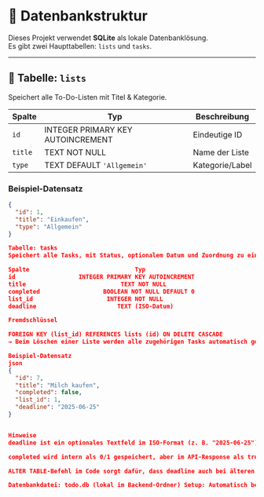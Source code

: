 # 🧱 Datenbankstruktur

Dieses Projekt verwendet **SQLite** als lokale Datenbanklösung.  
Es gibt zwei Haupttabellen: `lists` und `tasks`.

---

## 📁 Tabelle: `lists`

Speichert alle To-Do-Listen mit Titel & Kategorie.

| Spalte | Typ     | Beschreibung                      |
|--------|---------|-----------------------------------|
| `id`   | INTEGER PRIMARY KEY AUTOINCREMENT | Eindeutige ID |
| `title` | TEXT NOT NULL | Name der Liste |
| `type` | TEXT DEFAULT `'Allgemein'` | Kategorie/Label |

### Beispiel-Datensatz

```json
{
  "id": 1,
  "title": "Einkaufen",
  "type": "Allgemein"
}

Tabelle: tasks
Speichert alle Tasks, mit Status, optionalem Datum und Zuordnung zu einer Liste.

Spalte	                            Typ	                                Beschreibung
id	                INTEGER PRIMARY KEY AUTOINCREMENT	                Task-ID
title	                        TEXT NOT NULL	                        Beschreibung des Tasks
completed	               BOOLEAN NOT NULL DEFAULT 0	                Erledigt-Status
list_id	                    INTEGER NOT NULL	                        Fremdschlüssel zu lists(id)
deadline	                   TEXT (ISO-Datum)                     	Optionales Fälligkeitsdatum

Fremdschlüssel

FOREIGN KEY (list_id) REFERENCES lists (id) ON DELETE CASCADE
→ Beim Löschen einer Liste werden alle zugehörigen Tasks automatisch gelöscht.

Beispiel-Datensatz
json
{
  "id": 7,
  "title": "Milch kaufen",
  "completed": false,
  "list_id": 1,
  "deadline": "2025-06-25"
}


Hinweise
deadline ist ein optionales Textfeld im ISO-Format (z. B. "2025-06-25"), kann leer bleiben.

completed wird intern als 0/1 gespeichert, aber im API-Response als true/false zurückgegeben.

ALTER TABLE-Befehl im Code sorgt dafür, dass deadline auch bei älteren Datenbanken ergänzt wird (idempotent).

Datenbankdatei: todo.db (lokal im Backend-Ordner) Setup: Automatisch beim Start von server.js Kein Login, kein Benutzer-Konzept – reines Ein-User-Modell.